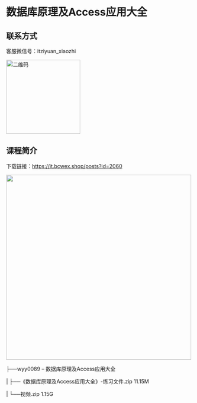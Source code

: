 # 数据库原理及Access应用大全

## 联系方式

客服微信号：itziyuan_xiaozhi

<img src="https://ziyuanyun.oss-cn-guangzhou.aliyuncs.com/common/20240614073449/666b82192834a.jpg" width="200" height="200" alt="二维码">

## 课程简介

下载链接：https://it.bcwex.shop/posts?id=2060

<img src="https://ziyuanyun.oss-cn-guangzhou.aliyuncs.com/yun/20240515183640/6644903806979.jpg" width="500" alt="">

  ├──wyy0089 &#8211; 数据库原理及Access应用大全

 | ├──《数据库原理及Access应用大全》-练习文件.zip 11.15M

 | └──视频.zip 1.15G

  